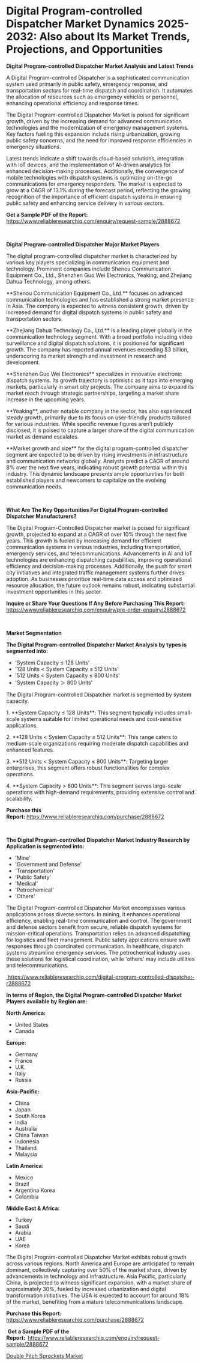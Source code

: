 <p><h1>Digital Program-controlled Dispatcher Market Dynamics 2025-2032: Also about Its Market Trends, Projections, and Opportunities</h1></p><p><strong>Digital Program-controlled Dispatcher Market Analysis and Latest Trends</strong></p>
<p><p>A Digital Program-controlled Dispatcher is a sophisticated communication system used primarily in public safety, emergency response, and transportation sectors for real-time dispatch and coordination. It automates the allocation of resources such as emergency vehicles or personnel, enhancing operational efficiency and response times.</p><p>The Digital Program-controlled Dispatcher Market is poised for significant growth, driven by the increasing demand for advanced communication technologies and the modernization of emergency management systems. Key factors fueling this expansion include rising urbanization, growing public safety concerns, and the need for improved response efficiencies in emergency situations.</p><p>Latest trends indicate a shift towards cloud-based solutions, integration with IoT devices, and the implementation of AI-driven analytics for enhanced decision-making processes. Additionally, the convergence of mobile technologies with dispatch systems is optimizing on-the-go communications for emergency responders. The market is expected to grow at a CAGR of 13.1% during the forecast period, reflecting the growing recognition of the importance of efficient dispatch systems in ensuring public safety and enhancing service delivery in various sectors.</p></p>
<p><strong>Get a Sample PDF of the Report:&nbsp;</strong> <a href="https://www.reliableresearchiq.com/enquiry/request-sample/2888672?utm_campaign=3252&utm_medium=2&utm_source=Github&utm_content=ia&utm_term=14032025&utm_id=digital-program-controlled-dispatcher">https://www.reliableresearchiq.com/enquiry/request-sample/2888672</a></p>
<p>&nbsp;</p>
<p><strong>Digital Program-controlled Dispatcher Major Market Players</strong></p>
<p><p>The digital program-controlled dispatcher market is characterized by various key players specializing in communication equipment and technology. Prominent companies include Shenou Communication Equipment Co., Ltd., Shenzhen Guo Wei Electronics, Yeaking, and Zhejiang Dahua Technology, among others. </p><p>**Shenou Communication Equipment Co., Ltd.** focuses on advanced communication technologies and has established a strong market presence in Asia. The company is expected to witness consistent growth, driven by increased demand for digital dispatch systems in public safety and transportation sectors.</p><p>**Zhejiang Dahua Technology Co., Ltd.** is a leading player globally in the communication technology segment. With a broad portfolio including video surveillance and digital dispatch solutions, it is positioned for significant growth. The company has reported annual revenues exceeding $3 billion, underscoring its market strength and investment in research and development.</p><p>**Shenzhen Guo Wei Electronics** specializes in innovative electronic dispatch systems. Its growth trajectory is optimistic as it taps into emerging markets, particularly in smart city projects. The company aims to expand its market reach through strategic partnerships, targeting a market share increase in the upcoming years.</p><p>**Yeaking**, another notable company in the sector, has also experienced steady growth, primarily due to its focus on user-friendly products tailored for various industries. While specific revenue figures aren’t publicly disclosed, it is poised to capture a larger share of the digital communication market as demand escalates.</p><p>**Market growth and size** for the digital program-controlled dispatcher segment are expected to be driven by rising investments in infrastructure and communication networks globally. Analysts predict a CAGR of around 8% over the next five years, indicating robust growth potential within this industry. This dynamic landscape presents ample opportunities for both established players and newcomers to capitalize on the evolving communication needs.</p></p>
<p>&nbsp;</p>
<p><strong>What Are The Key Opportunities For Digital Program-controlled Dispatcher Manufacturers?</strong></p>
<p><p>The Digital Program-Controlled Dispatcher market is poised for significant growth, projected to expand at a CAGR of over 10% through the next five years. This growth is fueled by increasing demand for efficient communication systems in various industries, including transportation, emergency services, and telecommunications. Advancements in AI and IoT technologies are enhancing dispatching capabilities, improving operational efficiency and decision-making processes. Additionally, the push for smart city initiatives and integrated traffic management systems further drives adoption. As businesses prioritize real-time data access and optimized resource allocation, the future outlook remains robust, indicating substantial investment opportunities in this sector.</p></p>
<p><strong>Inquire or Share Your Questions If Any Before Purchasing This Report:</strong> <a href="https://www.reliableresearchiq.com/enquiry/pre-order-enquiry/2888672?utm_campaign=3252&utm_medium=2&utm_source=Github&utm_content=ia&utm_term=14032025&utm_id=digital-program-controlled-dispatcher">https://www.reliableresearchiq.com/enquiry/pre-order-enquiry/2888672</a></p>
<p>&nbsp;</p>
<p><strong>Market Segmentation</strong></p>
<p><strong>The Digital Program-controlled Dispatcher Market Analysis by types is segmented into:</strong></p>
<p><ul><li>'System Capacity ≤ 128 Units'</li><li>'128 Units < System Capacity ≤ 512 Units'</li><li>'512 Units < System Capacity ≤ 800 Units'</li><li>'System Capacity ＞ 800 Units'</li></ul></p>
<p><p>The Digital Program-controlled Dispatcher market is segmented by system capacity. </p><p>1. **System Capacity ≤ 128 Units**: This segment typically includes small-scale systems suitable for limited operational needs and cost-sensitive applications. </p><p>2. **128 Units < System Capacity ≤ 512 Units**: This range caters to medium-scale organizations requiring moderate dispatch capabilities and enhanced features.</p><p>3. **512 Units < System Capacity ≤ 800 Units**: Targeting larger enterprises, this segment offers robust functionalities for complex operations.</p><p>4. **System Capacity > 800 Units**: This segment serves large-scale operations with high-demand requirements, providing extensive control and scalability.</p></p>
<p><strong>Purchase this Report:&nbsp;</strong><a href="https://www.reliableresearchiq.com/purchase/2888672?utm_campaign=3252&utm_medium=2&utm_source=Github&utm_content=ia&utm_term=14032025&utm_id=digital-program-controlled-dispatcher">https://www.reliableresearchiq.com/purchase/2888672</a></p>
<p>&nbsp;</p>
<p><strong>The Digital Program-controlled Dispatcher Market Industry Research by Application is segmented into:</strong></p>
<p><ul><li>'Mine'</li><li>'Government and Defense'</li><li>'Transportation'</li><li>'Public Safety'</li><li>'Medical'</li><li>'Petrochemical'</li><li>'Others'</li></ul></p>
<p><p>The Digital Program-controlled Dispatcher Market encompasses various applications across diverse sectors. In mining, it enhances operational efficiency, enabling real-time communication and control. The government and defense sectors benefit from secure, reliable dispatch systems for mission-critical operations. Transportation relies on advanced dispatching for logistics and fleet management. Public safety applications ensure swift responses through coordinated communication. In healthcare, dispatch systems streamline emergency services. The petrochemical industry uses these solutions for logistical coordination, while 'others' may include utilities and telecommunications.</p></p>
<p><a href="https://www.reliableresearchiq.com/digital-program-controlled-dispatcher-r2888672?utm_campaign=3252&utm_medium=2&utm_source=Github&utm_content=ia&utm_term=14032025&utm_id=digital-program-controlled-dispatcher">&nbsp;https://www.reliableresearchiq.com/digital-program-controlled-dispatcher-r2888672</a></p>
<p><strong>In terms of Region, the Digital Program-controlled Dispatcher Market Players available by Region are:</strong></p>
<p>
    <p> <strong> North America: </strong>
        <ul>
            <li>United States</li>
            <li>Canada</li>
        </ul>
        </p> 
    <p> <strong> Europe: </strong>
        <ul>
            <li>Germany</li>
            <li>France</li>
            <li>U.K.</li>
            <li>Italy</li>
            <li>Russia</li>
        </ul>
        </p> 
    <p> <strong> Asia-Pacific: </strong>
        <ul>
            <li>China</li>
            <li>Japan</li>
            <li>South Korea</li>
            <li>India</li>
            <li>Australia</li>
            <li>China Taiwan</li>
            <li>Indonesia</li>
            <li>Thailand</li>
            <li>Malaysia</li>
        </ul>
        </p> 
    <p> <strong> Latin America: </strong>
        <ul>
            <li>Mexico</li>
            <li>Brazil</li>
            <li>Argentina Korea</li>
            <li>Colombia</li>
        </ul>
        </p> 
    <p> <strong> Middle East & Africa: </strong>
        <ul>
            <li>Turkey</li>
            <li>Saudi</li>
            <li>Arabia</li>
            <li>UAE</li>
            <li>Korea</li>
        </ul>
    </p>
    </p>
<p><p>The Digital Program-controlled Dispatcher Market exhibits robust growth across various regions. North America and Europe are anticipated to remain dominant, collectively capturing over 50% of the market share, driven by advancements in technology and infrastructure. Asia Pacific, particularly China, is projected to witness significant expansion, with a market share of approximately 30%, fueled by increased urbanization and digital transformation initiatives. The USA is expected to account for around 18% of the market, benefiting from a mature telecommunications landscape.</p></p>
<p><strong>Purchase this Report: </strong><a href="https://www.reliableresearchiq.com/purchase/2888672?utm_campaign=3252&utm_medium=2&utm_source=Github&utm_content=ia&utm_term=14032025&utm_id=digital-program-controlled-dispatcher">https://www.reliableresearchiq.com/purchase/2888672</a></p>
<p>&nbsp;<strong>Get a Sample PDF of the Report:&nbsp;&nbsp;</strong><a href="https://www.reliableresearchiq.com/enquiry/request-sample/2888672?utm_campaign=3252&utm_medium=2&utm_source=Github&utm_content=ia&utm_term=14032025&utm_id=digital-program-controlled-dispatcher">https://www.reliableresearchiq.com/enquiry/request-sample/2888672</a></p>
<p><strong></strong></p>
<p><p><a href="https://github.com/ugurgyuri/Market-Research-Report-List-1/blob/main/double-pitch-sprockets-market.md?utm_campaign=3252&utm_medium=2&utm_source=Github&utm_content=ia&utm_term=14032025&utm_id=digital-program-controlled-dispatcher">Double Pitch Sprockets Market</a></p></p>